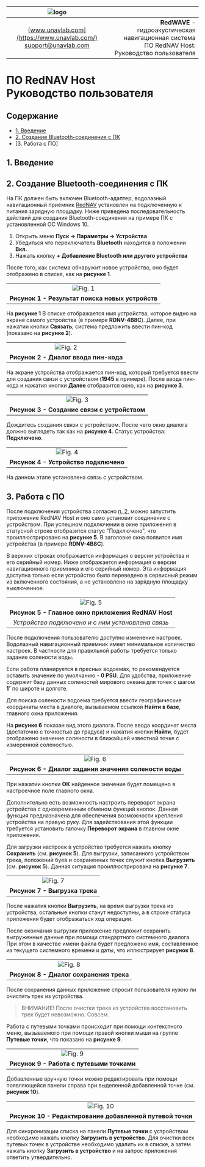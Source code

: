 | ![logo](https://ucnl.github.io/documentation/sm_logo.png) |  |
| :---: | ---: |
| [www.unavlab.com](https://www.unavlab.com/) <br/> [support@unavlab.com](mailto:support@unavlab.com) | **RedWAVE** - гидроакустическая навигационная система <br/> ПО RedNAV Host: Руководство пользователя |


# ПО RedNAV Host <br/> Руководство пользователя

<div style="page-break-after: always;"></div>

## Содержание

- [1. Введение]()
- [2. Создание Bluetooth-соединения с ПК]()
- [3. Работа с ПО]


<div style="page-break-after: always;"></div>

## 1. Введение

## 2. Создание Bluetooth-соединения с ПК
На ПК должен быть включен Bluetooth-адаптер, водолазный навигационный приемник [RedNAV](RedNAV_Specification_ru.md) установлен на подключенную к питания зарядную площадку.
Ниже приведена последовательность действий для создания Bluetooth-соединения на примере ПК с установленной ОС Windows 10.

1. Открыть меню **Пуск -> Параметры -> Устройства**
2. Убедиться что переключатель **Bluetooth** находится в положении **Вкл.**
3. Нажать кнопку **+ Добавление Bluetooth или другого устройства**

После того, как система обнаружит новое устройство, оно будет отображено в списке, как на **рисунке 1**.

| |
| :---: |
| ![Fig. 1](https://ucnl.github.io/documentation/rdnvhst1.png)|
| **Рисунок 1 - Результат поиска новых устройств** |

На **рисунке 1** В списке отображается имя устройства, которое видно на экране самого устройства (в примере **RDNV-4B8C**). Далее, при нажатии кнопки **Связать**, система предложить ввести пин-код (показано на **рисунке 2**).

| |
| :---: |
| ![Fig. 2](https://ucnl.github.io/documentation/rdnvhst2.png)|
| **Рисунок 2 - Диалог ввода пин-кода** |

На экране устройства отображается пин-код, который требуется ввести для создания связи с устройством (**1945** в примере). После ввода пин-кода и нажатия кнопки **Далее** отобразится окно, как на **рисунке 3**.

| |
| :---: |
| ![Fig. 3](https://ucnl.github.io/documentation/rdnvhst3.png)|
| **Рисунок 3 - Создание связи с устройством** |

Дождитесь создания связи с устройством. После чего окно диалога должно выглядеть так как на **рисунке 4**. 	Статус устройства: **Подключено**.

| |
| :---: |
| ![Fig. 4](https://ucnl.github.io/documentation/rdnvhst4.png)|
| **Рисунок 4 - Устройство подключено** |

На данном этапе установлена связь с устройством. 

## 3. Работа с ПО
После подключения устройства согласно [п. 2](), можно запустить приложение RedNAV Host и оно само установит соединение с устройством. При успешном подключении в окне приложения в статусной строке отобразится статус "Подключено", что проиллюстрировано на **рисунке 5**. В заголовке окна появится имя устройства (в примере **RDNV-4B8C**).  

В верхних строках отображается информация о версии устройства и его серийный номер. Ниже отображается информация о версии навигационного приемника и его серийный номер. Эта информация доступна только если устройство было переведено в сервисный режим из включенного состояния, а не установлено на зарядную площадку выключенное.

| |
| :---: |
| ![Fig. 5](https://ucnl.github.io/documentation/rdnvhst5.png)|
| **Рисунок 5 - Главное окно приложения RedNAV Host** |
| _Устройство подключено и с ним установлена связь_ |

После подключения пользователю доступно изменение настроек. Водолазный навигационный приемник имеет минимальное количество настроек. 
В частности для правильной работы требуется только задание солености воды. 

Если работа планируется в пресных водоемах, то рекомендуется оставить значение по умолчанию - **0 PSU**. Для удобства, приложение содержит базу данных соленостей мирового океана для точек с шагом **1˚** по широте и долготе. 

Для поиска солености водоема требуется ввести географические координаты места в диалоге, вызываемом ссылкой **Найти в базе**, главного окна приложения. 

На **рисунке 6** показан вид этого диалога. После ввода координат места (достаточно с точностью до градуса) и нажатия кнопки **Найти**, будет отображено значение солености в ближайшей известной точке с измеренной соленостью. 

| |
| :---: |
| ![Fig. 6](https://ucnl.github.io/documentation/rdnvhst6.png)|
| **Рисунок 6 - Диалог задания значения солености воды** |

При нажатии кнопки **ОК** найденное значение будет помещено в настроечное поле главного окна. 

Дополнительно есть возможность настроить переворот экрана устройства с одновременным обменом функций кнопок. Данная функция предназначена для обеспечения возможности крепления устройства на правую руку. 
Для задействования этой функции требуется установить галочку **Переворот экрана** в главном окне приложения.

Для загрузки настроек в устройство требуется нажать кнопку **Сохранить** (см. **рисунок 5**).
Для выгрузки, записанного устройством трека, положений буев и сохраненных точек служит кнопка **Выгрузить** (см. **рисунок 5**). 
Данная ситуация проиллюстрирована на **рисунке 7**.

| |
| :---: |
| ![Fig. 7](https://ucnl.github.io/documentation/rdnvhst7.png)|
| **Рисунок 7 - Выгрузка трека** |

После нажатия кнопки **Выгрузить**, на время выгрузки трека из устройства, остальные кнопки станут недоступны, а в строке статуса приложения будет отображаться ход операции.

После окончания выгрузки приложение предложит сохранить выгруженные данные при помощи стандартного системного диалога. При этом в качестве имени файла будет предложено имя, составленное из текущего системного времени и даты, что иллюстрирует **рисунок 8**.

| |
| :---: |
| ![Fig. 8](https://ucnl.github.io/documentation/rdnvhst7.png)|
| **Рисунок 8 - Диалог сохранения трека** | 

После сохранения данных приложение спросит пользователя нужно ли очистить трек из устройства. 

> ВНИМАНИЕ! После очистки трека из устройства восстановить трек будет невозможно. Совсем.

Работа с путевыми точками происходит при помощи контекстного меню, вызываемого при помощи правой кнопки мыши на группе **Путевые точки**, что показано на **рисунке 9**.

| |
| :---: |
| ![Fig. 9](https://ucnl.github.io/documentation/rdnvhst7.png)|
| **Рисунок 9 - Работа с путевыми точками** |

Добавленные вручную точки можно редактировать при помощи появляющейся панели справа при выделенной добавленной точке (см. **рисунок 10**).

| |
| :---: |
| ![Fig. 10](https://ucnl.github.io/documentation/rdnvhst7.png)|
| **Рисунок 10 - Редактирование добавленной путевой точки** |

Для синхронизации списка на панели **Путевые точки** с устройством необходимо нажать кнопку **Загрузить в устройство**. Для очистки всех путевых точек в устройстве необходимо удалить их в списке, а затем нажать кнопку **Загрузить в устройство** и на запрос приложения ответить утвердительно.








 


